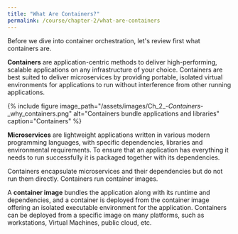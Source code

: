 ```yaml
---
title: "What Are Containers?"
permalink: /course/chapter-2/what-are-containers
---
```

Before we dive into container orchestration, let's review first what containers are.

**Containers** are application-centric methods to deliver high-performing, scalable applications on any infrastructure of your choice. Containers are best suited to deliver microservices by providing portable, isolated virtual environments for applications to run without interference from other running applications.

{% include figure image_path="/assets/images/Ch_2_-_Containers_-_why_containers.png" alt="Containers bundle applications and libraries" caption="Containers" %}

**Microservices** are lightweight applications written in various modern programming languages, with specific dependencies, libraries and environmental requirements. To ensure that an application has everything it needs to run successfully it is packaged together with its dependencies.

Containers encapsulate microservices and their dependencies but do not run them directly. Containers run container images.

A **container image** bundles the application along with its runtime and dependencies, and a container is deployed from the container image offering an isolated executable environment for the application. Containers can be deployed from a specific image on many platforms, such as workstations, Virtual Machines, public cloud, etc.